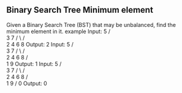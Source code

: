Binary Search Tree Minimum element
-----------------------------------
Given a Binary Search Tree (BST) that may be unbalanced, find the minimum element in it.
example
Input:
        5
      /   \
     3     7
    / \   / \
   2   4 6   8
Output: 2
Input:
        5
      /   \
     3     7
    / \   / \
   2   4 6   8
        / \
       1   9
Output: 1
Input:
        5
      /   \
     3     7
    / \   / \
   2   4 6   8
        / \
       1   9
      /
     0
Output: 0
